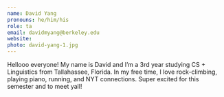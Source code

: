 ```yaml
---
name: David Yang
pronouns: he/him/his
role: ta
email: davidmyang@berkeley.edu
website: 
photo: david-yang-1.jpg
---
```


Hellooo everyone! My name is David and I’m a 3rd year studying CS + Linguistics from Tallahassee, Florida. In my free time, I love rock-climbing, playing piano, running, and NYT connections. Super excited for this semester and to meet yall!